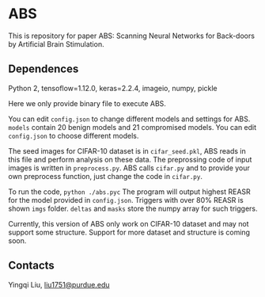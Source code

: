 # ABS


This is repository for paper ABS: Scanning Neural Networks for Back-doors by  Artificial Brain Stimulation. 

## Dependences
Python 2, tensoflow=1.12.0, keras=2.2.4, imageio, numpy, pickle

Here we only provide binary file to execute ABS.

You can edit `config.json` to change different models and settings for ABS. `models` contain 20 benign models and 21 compromised models. You can edit `config.json` to choose different models.

The seed images for CIFAR-10 dataset is in `cifar_seed.pkl`, ABS reads in this file and perform analysis on these data.
The preprossing code of input images is written in `preprocess.py`. ABS calls `cifar.py` and to provide your own preprocess function, just change the code in `cifar.py`.

To run the code, 
`python ./abs.pyc`
The program will output highest REASR for the model provided in `config.json`.
Triggers with over 80% REASR is shown `imgs` folder. `deltas` and `masks` store the numpy array for such triggers.

Currently, this version of ABS only work on CIFAR-10 dataset and may not support some structure. 
Support for more dataset and structure is coming soon.

## Contacts

Yingqi Liu, liu1751@purdue.edu

